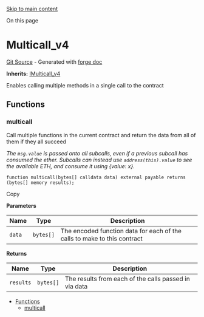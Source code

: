 [Skip to main content](https://docs.uniswap.org/contracts/v4/reference/periphery/base/Multicall_v4#)

On this page

# Multicall\_v4

[Git Source](https://github.com/uniswap/v4-periphery/blob/3f295d8435e4f776ea2daeb96ce1bc6d63f33fc7/src/base/Multicall_v4.sol) \- Generated with [forge doc](https://book.getfoundry.sh/reference/forge/forge-doc)

**Inherits:** [IMulticall\_v4](https://docs.uniswap.org/contracts/v4/reference/periphery/interfaces/IMulticall_v4)

Enables calling multiple methods in a single call to the contract

## Functions [​](https://docs.uniswap.org/contracts/v4/reference/periphery/base/Multicall_v4\#functions "Direct link to heading")

### multicall [​](https://docs.uniswap.org/contracts/v4/reference/periphery/base/Multicall_v4\#multicall "Direct link to heading")

Call multiple functions in the current contract and return the data from all of them if they all succeed

_The `msg.value` is passed onto all subcalls, even if a previous subcall has consumed the ether._
_Subcalls can instead use `address(this).value` to see the available ETH, and consume it using {value: x}._

```codeBlockLines_mRuA
function multicall(bytes[] calldata data) external payable returns (bytes[] memory results);

```

Copy

**Parameters**

| Name | Type | Description |
| --- | --- | --- |
| `data` | `bytes[]` | The encoded function data for each of the calls to make to this contract |

**Returns**

| Name | Type | Description |
| --- | --- | --- |
| `results` | `bytes[]` | The results from each of the calls passed in via data |

- [Functions](https://docs.uniswap.org/contracts/v4/reference/periphery/base/Multicall_v4#functions)
  - [multicall](https://docs.uniswap.org/contracts/v4/reference/periphery/base/Multicall_v4#multicall)